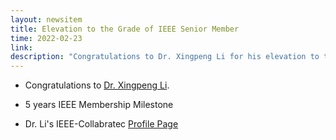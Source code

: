 ```yaml
---
layout: newsitem
title: Elevation to the Grade of IEEE Senior Member
time: 2022-02-23
link: 
description: "Congratulations to Dr. Xingpeng Li for his elevation to the grade of IEEE Senior member."
---
```


* Congratulations to <a href="/people/Xingpeng-Li" class="off">Dr. Xingpeng Li</a>.

* 5 years IEEE Membership Milestone

* Dr. Li's IEEE-Collabratec <a href="https://ieee-collabratec.ieee.org/app/p/XingpengLi833323" class="">Profile Page</a> 